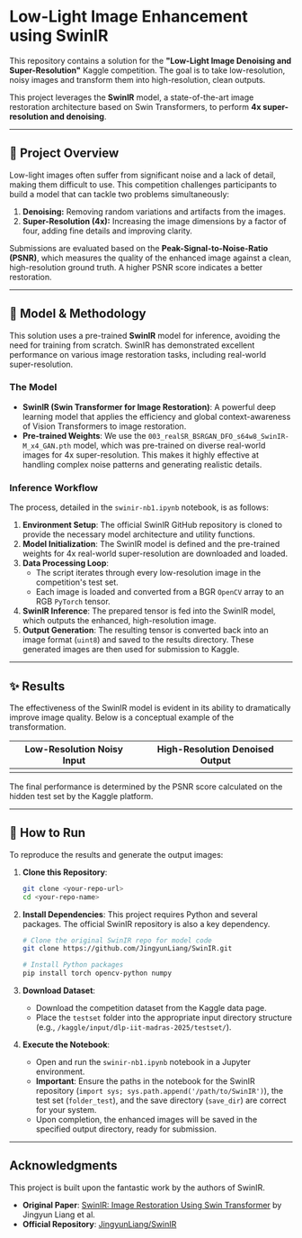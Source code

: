 # Low-Light Image Enhancement using SwinIR

This repository contains a solution for the **"Low-Light Image Denoising and Super-Resolution"** Kaggle competition. The goal is to take low-resolution, noisy images and transform them into high-resolution, clean outputs.

This project leverages the **SwinIR** model, a state-of-the-art image restoration architecture based on Swin Transformers, to perform **4x super-resolution and denoising**.

-----

## 📜 Project Overview

Low-light images often suffer from significant noise and a lack of detail, making them difficult to use. This competition challenges participants to build a model that can tackle two problems simultaneously:

1.  **Denoising:** Removing random variations and artifacts from the images.
2.  **Super-Resolution (4x):** Increasing the image dimensions by a factor of four, adding fine details and improving clarity.

Submissions are evaluated based on the **Peak-Signal-to-Noise-Ratio (PSNR)**, which measures the quality of the enhanced image against a clean, high-resolution ground truth. A higher PSNR score indicates a better restoration.

-----

## 🤖 Model & Methodology

This solution uses a pre-trained **SwinIR** model for inference, avoiding the need for training from scratch. SwinIR has demonstrated excellent performance on various image restoration tasks, including real-world super-resolution.

### The Model

  - **SwinIR (Swin Transformer for Image Restoration)**: A powerful deep learning model that applies the efficiency and global context-awareness of Vision Transformers to image restoration.
  - **Pre-trained Weights**: We use the `003_realSR_BSRGAN_DFO_s64w8_SwinIR-M_x4_GAN.pth` model, which was pre-trained on diverse real-world images for 4x super-resolution. This makes it highly effective at handling complex noise patterns and generating realistic details.

### Inference Workflow

The process, detailed in the `swinir-nb1.ipynb` notebook, is as follows:

1.  **Environment Setup**: The official SwinIR GitHub repository is cloned to provide the necessary model architecture and utility functions.
2.  **Model Initialization**: The SwinIR model is defined and the pre-trained weights for 4x real-world super-resolution are downloaded and loaded.
3.  **Data Processing Loop**:
      * The script iterates through every low-resolution image in the competition's test set.
      * Each image is loaded and converted from a BGR `OpenCV` array to an RGB `PyTorch` tensor.
4.  **SwinIR Inference**: The prepared tensor is fed into the SwinIR model, which outputs the enhanced, high-resolution image.
5.  **Output Generation**: The resulting tensor is converted back into an image format (`uint8`) and saved to the results directory. These generated images are then used for submission to Kaggle.

-----

## ✨ Results

The effectiveness of the SwinIR model is evident in its ability to dramatically improve image quality. Below is a conceptual example of the transformation.

| Low-Resolution Noisy Input | High-Resolution Denoised Output |
| :---: | :---: |
|  |  |

The final performance is determined by the PSNR score calculated on the hidden test set by the Kaggle platform.

-----

## 🚀 How to Run

To reproduce the results and generate the output images:

1.  **Clone this Repository**:

    ```bash
    git clone <your-repo-url>
    cd <your-repo-name>
    ```

2.  **Install Dependencies**: This project requires Python and several packages. The official SwinIR repository is also a key dependency.

    ```bash
    # Clone the original SwinIR repo for model code
    git clone https://github.com/JingyunLiang/SwinIR.git

    # Install Python packages
    pip install torch opencv-python numpy
    ```

3.  **Download Dataset**:

      * Download the competition dataset from the Kaggle data page.
      * Place the `testset` folder into the appropriate input directory structure (e.g., `/kaggle/input/dlp-iit-madras-2025/testset/`).

4.  **Execute the Notebook**:

      * Open and run the `swinir-nb1.ipynb` notebook in a Jupyter environment.
      * **Important**: Ensure the paths in the notebook for the SwinIR repository (`import sys; sys.path.append('/path/to/SwinIR')`), the test set (`folder_test`), and the save directory (`save_dir`) are correct for your system.
      * Upon completion, the enhanced images will be saved in the specified output directory, ready for submission.

-----

## Acknowledgments

This project is built upon the fantastic work by the authors of SwinIR.

  - **Original Paper**: [SwinIR: Image Restoration Using Swin Transformer](https://arxiv.org/abs/2108.10257) by Jingyun Liang et al.
  - **Official Repository**: [JingyunLiang/SwinIR](https://github.com/JingyunLiang/SwinIR)
